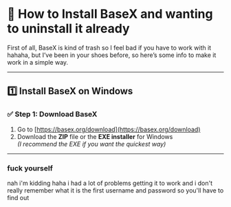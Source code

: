 # 🧩 How to Install BaseX and wanting to uninstall it already

First of all, BaseX is kind of trash so I feel bad if you have to work with it hahaha, but I’ve been in your shoes before, so here’s some info to make it work in a simple way.

---

## 1️⃣ Install BaseX on Windows

### ✅ Step 1: Download BaseX

1. Go to [https://basex.org/download](https://basex.org/download)
2. Download the **ZIP** file or the **EXE installer** for Windows  
   *(I recommend the EXE if you want the quickest way)*
---


### fuck yourself

nah i'm kidding haha i had a lot of problems getting it to work and i don't really remember what it is the first username and password so you'll have to find out

